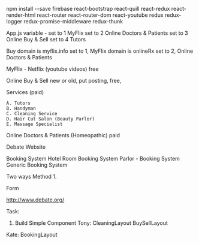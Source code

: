  npm install --save firebase react-bootstrap react-quill react-redux react-render-html react-router react-router-dom react-youtube redux  redux-logger redux-promise-middleware redux-thunk
 
 
 App.js
 	variable - set to 1
		MyFlix
	set to 2
		Online Doctors & Patients 
	set to 3
		Online Buy & Sell
	set to 4
		Tutors 
		
		
Buy
	domain is myflix.info
		set to 1, MyFlix
	domain is onlineRx
		set to 2, 
			Online Doctors & Patients


MyFlix - Netflix (youtube videos)
free

Online Buy & Sell
	new or old, put posting,
free,  
	
Services (paid)

	A. Tutors 
	B. Handyman
	C. Cleaning Service
	D. Hair Cut Salon (Beauty Parlor)
	E. Massage Specialist

Online Doctors & Patients (Homeopathic)
paid

Debate Website

Booking System
	Hotel Room Booking System
	Parlor - Booking System
	Generic Booking System
	
	
Two ways
Method 1.



Form


http://www.debate.org/







Task:
1. Build Simple Component
Tony: 
	CleaningLayout
	BuySellLayout
	
Kate:
	BookingLayout















